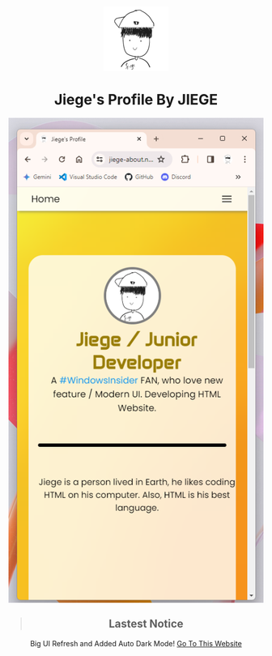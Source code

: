<p align="center">
  <img width="128" align="center" src="/favicon/android-chrome-512x512.png">
</p>
<h1 align="center">Jiege's Profile By JIEGE</h1>
<div align="center">
  <div style="display: flex;">
    <img src="/screenshot/readme-image.png"
  </div>
</div>

> ## Lastest Notice
Big UI Refresh and Added Auto Dark Mode!
[Go To This Website](https://jiege-about.netlify.app)

